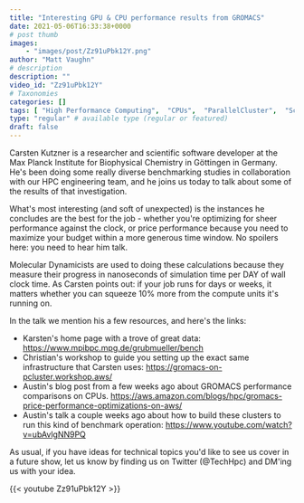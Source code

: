 ```yaml
---
title: "Interesting GPU & CPU performance results from GROMACS"
date: 2021-05-06T16:33:38+0000
# post thumb
images:
    - "images/post/Zz91uPbk12Y.png"
author: "Matt Vaughn"
# description
description: ""
video_id: "Zz91uPbk12Y"
# Taxonomies
categories: []
tags: [ "High Performance Computing",  "CPUs",  "ParallelCluster",  "Schedulers",  "Computational Chemistry",  "GPUs",  "GROMACS",  "HPC",  "Drug Discovery",  "MD",  "EC2",  "virtualization",  "techshorts", ]
type: "regular" # available type (regular or featured)
draft: false
---
```


Carsten Kutzner is a researcher and scientific software developer at the Max Planck Institute for Biophysical Chemistry in Göttingen in Germany. He's been doing some really diverse benchmarking studies in collaboration with our HPC engineering team, and he joins us today to talk about some of the results of that investigation.

What's most interesting (and soft of unexpected) is the instances he concludes are the best for the job - whether you're optimizing for sheer performance against the clock, or price performance because you need to maximize your budget within a more generous time window. No spoilers here: you need to hear him talk.

Molecular Dynamicists are used to doing these calculations because they measure their progress in nanoseconds of simulation time per DAY of wall clock time. As Carsten points out: if your job runs for days or weeks, it matters whether you can squeeze 10% more from the compute units it's running on.

In the talk we mention his a few resources, and here's the links:

* Karsten's home page with a trove of great data: https://www.mpibpc.mpg.de/grubmueller/bench
* Christian's workshop to guide you setting up the exact same infrastructure that Carsten uses: https://gromacs-on-pcluster.workshop.aws/
* Austin's blog post from a few weeks ago about GROMACS performance comparisons on CPUs. https://aws.amazon.com/blogs/hpc/gromacs-price-performance-optimizations-on-aws/
* Austin's talk a couple weeks ago about how to build these clusters to run this kind of benchmark operation: https://www.youtube.com/watch?v=ubAvlgNN9PQ

As usual, if you have ideas for technical topics you'd like to see us cover in a future show, let us know by finding us on Twitter (@TechHpc) and DM'ing us with your idea.

{{< youtube Zz91uPbk12Y >}}